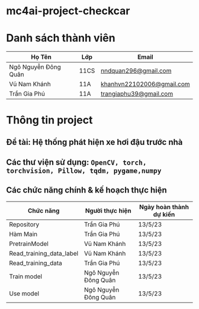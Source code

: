 # mc4ai-project-checkcar
# Danh sách thành viên
Họ Tên|Lớp|Email
-|-|-
Ngô Nguyễn Đông Quân|11CS|nndquan296@gmail.com
Vũ Nam Khánh|11A|khanhvn22102006@gmail.com
Trần Gia Phú|11A|trangiaphu39@gmail.com

# Thông tin project
## Đề tài: Hệ thống phát hiện xe hơi đậu trước nhà
## Các thư viện sử dụng: `OpenCV, torch, torchvision, Pillow, tqdm, pygame,numpy`

## Các chức năng chính & kế hoạch thực hiện

Chức năng|Người thực hiện|Ngày hoàn thành dự kiến
-|-|-
Repository|Trần Gia Phú|13/5/23
Hàm Main|Trần Gia Phú|13/5/23
PretrainModel|Vũ Nam Khánh|13/5/23
Read_training_data_label|Vũ Nam Khánh|13/5/23
Read_training_data|Trần Gia Phú|13/5/23
Train model|Ngô Nguyễn Đông Quân|13/5/23
Use model|Ngô Nguyễn Đông Quân|13/5/23
